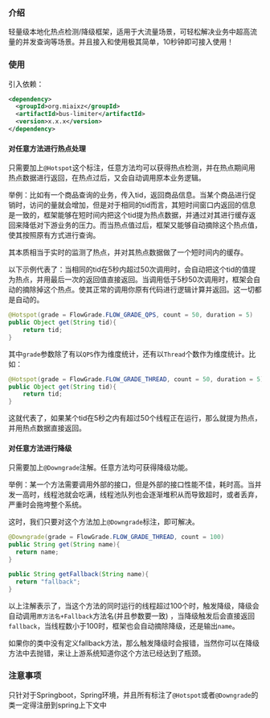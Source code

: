 ### 介绍

轻量级本地化热点检测/降级框架，适用于大流量场景，可轻松解决业务中超高流量的并发查询等场景。并且接入和使用极其简单，10秒钟即可接入使用！

### 使用

引入依赖：

```xml
<dependency>
  <groupId>org.miaixz</groupId>
  <artifactId>bus-limiter</artifactId>
  <version>x.x.x</version>
</dependency>
```

#### 对任意方法进行热点处理

只需要加上`@Hotspot`这个标注，任意方法均可以获得热点检测，并在热点期间用热点数据进行返回，在热点过后，又会自动调用原本业务逻辑。

举例：比如有一个商品查询的业务，传入tid，返回商品信息。当某个商品进行促销时，访问的量就会增加，但是对于相同的tid而言，其短时间窗口内返回的信息是一致的，框架能够在短时间内把这个tid提为热点数据，并通过对其进行缓存返回来降低对下游业务的压力。而当热点值过后，框架又能够自动摘除这个热点值，使其按照原有方式进行查询。

其本质相当于实时的监测了热点，并对其热点数据做了一个短时间内的缓存。

以下示例代表了：当相同的tid在5秒内超过50次调用时，会自动把这个tid的值提为热点，并用最后一次的返回值直接返回。当调用低于5秒50次调用时，框架会自动的摘除掉这个热点。使其正常的调用你原有代码进行逻辑计算并返回。这一切都是自动的。

```java
@Hotspot(grade = FlowGrade.FLOW_GRADE_QPS, count = 50, duration = 5)
public Object get(String tid){
    return tid;
}
```

其中`grade`参数除了有以`QPS`作为维度统计，还有以`Thread`个数作为维度统计。比如：

```java
@Hotspot(grade = FlowGrade.FLOW_GRADE_THREAD, count = 50, duration = 5)
public Object get(String tid){
    return tid;
}
```

这就代表了，如果某个tid在5秒之内有超过50个线程正在运行，那么就提为热点，并用热点数据直接返回。

#### 对任意方法进行降级

只需要加上`@Downgrade`注解。任意方法均可获得降级功能。

举例：某一个方法需要调用外部的接口，但是外部的接口性能不佳，耗时高。当并发一高时，线程池就会吃满，线程池队列也会逐渐堆积从而导致超时，或者丢弃，严重时会拖垮整个系统。

这时，我们只要对这个方法加上`@Downgrade`标注，即可解决。

```java
@Downgrade(grade = FlowGrade.FLOW_GRADE_THREAD, count = 100)
public String get(String name){
  return name;
}

public String getFallback(String name){
  return "fallback";
}
```

以上注解表示了，当这个方法的同时运行的线程超过100个时，触发降级，降级会自动调用`原方法名+Fallback`方法名(并且参数要一致)
，当降级触发后会直接返回`fallback`，当线程数小于100时，框架也会自动摘除降级，还是输出`name`。

如果你的类中没有定义fallback方法，那么触发降级时会报错，当然你可以在降级方法中去抛错，来让上游系统知道你这个方法已经达到了瓶颈。

### 注意事项

只针对于Springboot，Spring环境，并且所有标注了`@Hotspot`或者`@Downgrade`的类一定得注册到spring上下文中
